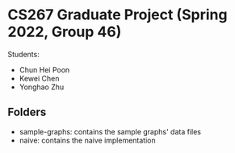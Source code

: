 # CS267 Graduate Project (Spring 2022, Group 46)

Students:
- Chun Hei Poon
- Kewei Chen
- Yonghao Zhu


## Folders
- sample-graphs: contains the sample graphs' data files
- naive: contains the naive implementation

